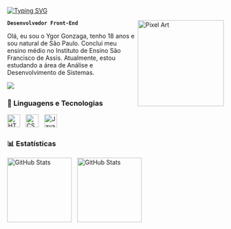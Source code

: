 [![Typing SVG](https://readme-typing-svg.demolab.com?font=Fira+Code&pause=1000&color=0000FFwidth=435&lines=Olá%2C++Mundo!+Eu+sou+o+Ygor.;Seja+Bem+Vindo+ao+meu+Github!+)](https://git.io/typing-svg)



<img src="https://github.com/user-attachments/assets/3dd95ed7-9349-404f-8506-a3ad9a4cf5fb" alt="Pixel Art" align="right" width="200">

**`Desenvolvedor Front-End`**

Olá, eu sou o Ygor Gonzaga, tenho 18 anos e sou natural de São Paulo. Concluí meu ensino médio no Instituto de Ensino São Francisco de Assis. Atualmente, estou estudando a área de Análise e Desenvolvimento de Sistemas.

<a href="mailto:oygorgonzaga@gmail.com"><img src="https://img.shields.io/badge/-Gmail-%23333?style=for-the-badge&logo=gmail&logoColor=white" target="_blank"></a>


### 🤖 Linguagens e Tecnologias

<img 
    align="left" 
    alt="HTML"
    title="HTML" 
    width="30px" 
    style="padding-right: 10px;" 
    src="https://cdn.jsdelivr.net/gh/devicons/devicon@latest/icons/html5/html5-original.svg" 
/>
<img 
    align="left" 
    alt="CSS" 
    title="CSS"
    width="30px" 
    style="padding-right: 10px;" 
    src="https://cdn.jsdelivr.net/gh/devicons/devicon@latest/icons/css3/css3-original.svg" 
/>
<img 
    align="left" 
    alt="JavaScript" 
    title="JavaScript"
    width="30px" 
    style="padding-right: 10px;" 
    src="https://cdn.jsdelivr.net/gh/devicons/devicon@latest/icons/javascript/javascript-original.svg" 
/>
<br/>
<br/>

### 📊 Estatísticas

<p>
  <img 
    align="left" 
    alt="GitHub Stats" 
    height="150" 
    style="padding-right: 10px;" 
    src="https://github-readme-stats.vercel.app/api?username=oygorgonzaga&show_icons=true&theme=tokyonight&include_all_commits=true&locale=pt-br" 
  />

<img 
      align="left" 
      alt="GitHub Stats" 
      height="150" 
      src="https://github-readme-stats.vercel.app/api/top-langs/?username=oygorgonzaga&theme=tokyonight&layout=compact&custom_title=Tecnologias&langs_count=9" 
  />

</p>
